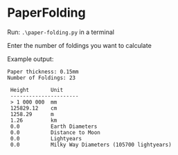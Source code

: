 # PaperFolding
Run: `.\paper-folding.py` in a terminal

Enter the number of foldings you want to calculate

Example output:
```
Paper thickness: 0.15mm
Number of Foldings: 23

 Height       Unit
 ----------------------
 > 1 000 000  mm
 125829.12    cm
 1258.29      m
 1.26         km
 0.0          Earth Diameters
 0.0          Distance to Moon
 0.0          Lightyears
 0.0          Milky Way Diameters (105700 lightyears)
```

